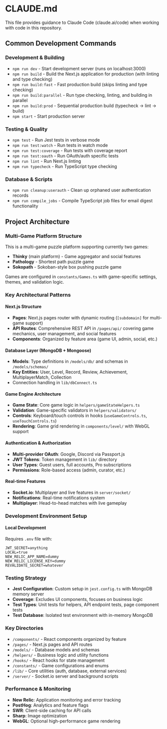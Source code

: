 # CLAUDE.md

This file provides guidance to Claude Code (claude.ai/code) when working with code in this repository.

## Common Development Commands

### Development & Building
- `npm run dev` - Start development server (runs on localhost:3000)
- `npm run build` - Build the Next.js application for production (with linting and type checking)
- `npm run build:fast` - Fast production build (skips linting and type checking)
- `npm run build:parallel` - Run type checking, linting, and building in parallel
- `npm run build:prod` - Sequential production build (typecheck → lint → build)
- `npm start` - Start production server

### Testing & Quality
- `npm test` - Run Jest tests in verbose mode
- `npm run test:watch` - Run tests in watch mode
- `npm run test:coverage` - Run tests with coverage report
- `npm run test:oauth` - Run OAuth/auth specific tests
- `npm run lint` - Run Next.js linting
- `npm run typecheck` - Run TypeScript type checking

### Database & Scripts
- `npm run cleanup:userauth` - Clean up orphaned user authentication records
- `npm run compile_jobs` - Compile TypeScript job files for email digest functionality

## Project Architecture

### Multi-Game Platform Structure
This is a multi-game puzzle platform supporting currently two games:
- **Thinky** (main platform) - Game aggregator and social features
- **Pathology** - Shortest path puzzle game 
- **Sokopath** - Sokoban-style box pushing puzzle game

Games are configured in `constants/Games.ts` with game-specific settings, themes, and validation logic.

### Key Architectural Patterns

#### Next.js Structure
- **Pages**: Next.js pages router with dynamic routing (`[subdomain]` for multi-game support)
- **API Routes**: Comprehensive REST API in `/pages/api/` covering game mechanics, user management, and social features
- **Components**: Organized by feature area (game UI, admin, social, etc.)

#### Database Layer (MongoDB + Mongoose)
- **Models**: Type definitions in `/models/db/` and schemas in `/models/schemas/`
- **Key Entities**: User, Level, Record, Review, Achievement, MultiplayerMatch, Collection
- Connection handling in `lib/dbConnect.ts`

#### Game Engine Architecture
- **Game State**: Core game logic in `helpers/gameStateHelpers.ts`
- **Validation**: Game-specific validators in `helpers/validators/`
- **Controls**: Keyboard/touch controls in hooks (`useGameControls.ts`, `useTouchControls.ts`)
- **Rendering**: Game grid rendering in `components/level/` with WebGL support

#### Authentication & Authorization
- **Multi-provider OAuth**: Google, Discord via Passport.js
- **JWT Tokens**: Token management in `lib/` directory
- **User Types**: Guest users, full accounts, Pro subscriptions
- **Permissions**: Role-based access (admin, curator, etc.)

#### Real-time Features
- **Socket.io**: Multiplayer and live features in `server/socket/`
- **Notifications**: Real-time notifications system
- **Multiplayer**: Head-to-head matches with live gameplay

### Development Environment Setup

#### Local Development
Requires `.env` file with:
```
JWT_SECRET=anything
LOCAL=true
NEW_RELIC_APP_NAME=dummy  
NEW_RELIC_LICENSE_KEY=dummy
REVALIDATE_SECRET=whatever
```

### Testing Strategy
- **Jest Configuration**: Custom setup in `jest.config.ts` with MongoDB memory server
- **Coverage**: Excludes UI components, focuses on business logic
- **Test Types**: Unit tests for helpers, API endpoint tests, page component tests
- **Test Database**: Isolated test environment with in-memory MongoDB

### Key Directories
- `/components/` - React components organized by feature
- `/pages/` - Next.js pages and API routes  
- `/models/` - Database models and schemas
- `/helpers/` - Business logic and utility functions
- `/hooks/` - React hooks for state management
- `/constants/` - Game configurations and enums
- `/lib/` - Core utilities (auth, database, external services)
- `/server/` - Socket.io server and background scripts

### Performance & Monitoring
- **New Relic**: Application monitoring and error tracking
- **PostHog**: Analytics and feature flags
- **SWR**: Client-side caching for API calls
- **Sharp**: Image optimization
- **WebGL**: Optional high-performance game rendering
